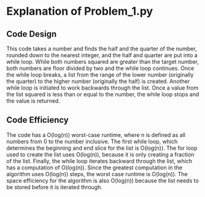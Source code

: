 # Explanation of Problem_1.py

## Code Design
This code takes a number and finds the half and the quarter of the number, rounded down to the nearest integer, and the half and quarter are put into a while loop. While both numbers squared are greater than the target number, both numbers are floor divided by two and the while loop continues. Once the while loop breaks, a list from the range of the lower number (originally the quarter) to the higher number (originally the half) is created. Another while loop is initiated to work backwards through the list. Once a value from the list squared is less than or equal to the number, the while loop stops and the value is returned.

## Code Efficiency
The code has a O(log(n)) worst-case runtime, where n is defined as all numbers from 0 to the number inclusive. The first while loop, which determines the beginning and end slice for the list is O(log(n)). The for loop used to create the list uses O(log(n)), because it is only creating a fraction of the list. Finally, the while loop iterates backward through the list, which has a computation of O(log(n)). Since the greatest computation in the algorithm uses O(log(n)) steps, the worst case runtime is O(log(n)). The space efficiency for the algorithm is also O(log(n)) because the list needs to be stored before it is iterated through.